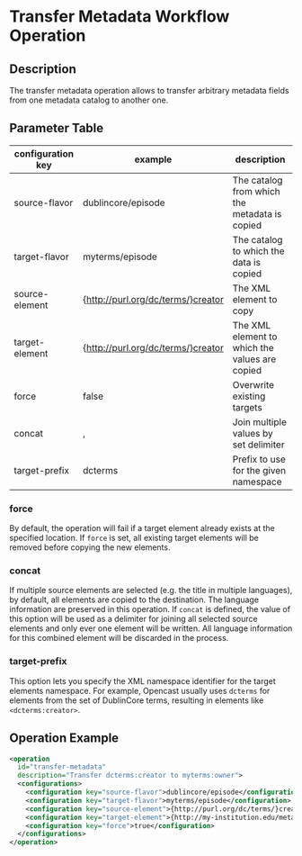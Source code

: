 Transfer Metadata Workflow Operation
====================================

Description
-----------

The transfer metadata operation allows to transfer arbitrary metadata fields from one metadata catalog to another one.

Parameter Table
---------------

|configuration key|example                           |description
|-----------------|----------------------------------|-------------------------------
|source-flavor    |dublincore/episode                |The catalog from which the metadata is copied
|target-flavor    |myterms/episode                   |The catalog to which the data is copied
|source-element   |{http://purl.org/dc/terms/}creator|The XML element to copy
|target-element   |{http://purl.org/dc/terms/}creator|The XML element to which the values are copied
|force            |false                             |Overwrite existing targets
|concat           |,                                 |Join multiple values by set delimiter
|target-prefix    |dcterms                           |Prefix to use for the given namespace


### force

By default, the operation will fail if a target element already exists at the specified location. If `force` is set, all
existing target elements will be removed before copying the new elements.


### concat

If multiple source elements are selected (e.g. the title in multiple languages), by default, all elements are copied to
the destination. The language information are preserved in this operation. If `concat` is defined, the value of this
option will be used as a delimiter for joining all selected source elements and only ever one element will be written.
All language information for this combined element will be discarded in the process.


### target-prefix

This option lets you specify the XML namespace identifier for the target elements namespace. For example, Opencast
usually uses `dcterms` for elements from the set of DublinCore terms, resulting in elements like `<dcterms:creator>`.


Operation Example
-----------------

```xml
<operation
  id="transfer-metadata"
  description="Transfer dcterms:creator to myterms:owner">
  <configurations>
    <configuration key="source-flavor">dublincore/episode</configuration>
    <configuration key="target-flavor">myterms/episode</configuration>
    <configuration key="source-element">{http://purl.org/dc/terms/}creator</configuration>
    <configuration key="target-element">{http://my-institution.edu/metadata}owner</configuration>
    <configuration key="force">true</configuration>
  </configurations>
</operation>
```

